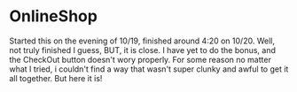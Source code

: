 # OnlineShop
Started this on the evening of 10/19, finished around 4:20 on 10/20.
Well,  not truly finished I guess, BUT, it is close. 
I have yet to do the bonus, and the CheckOut button doesn't wory properly.
For some reason no matter what I tried, i couldn't find a way that wasn't super clunky and awful to get it all together.
But here it is!
